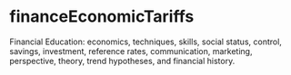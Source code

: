 # financeEconomicTariffs
Financial Education: economics, techniques, skills, social status, control, savings, investment, reference rates, communication, marketing, perspective, theory, trend hypotheses, and financial history.
